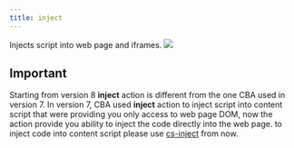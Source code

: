 ```yaml
---
title: inject
---
```


Injects script into web page and iframes. ![](sites/default/files/inject_site.jpg)

## Important

Starting from version 8 **inject** action is different from the one CBA used in version 7. In version 7, CBA used **inject** action to inject script into content script that were providing you only access to web page DOM, now the action provide you ability to inject the code directly into the web page. to inject code into content script please use [cs-inject](inject-cs) from now.